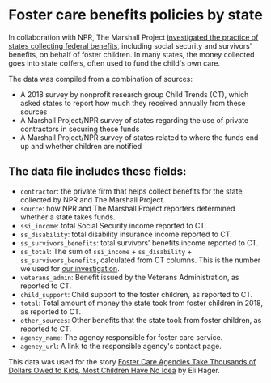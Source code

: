# Foster care benefits policies by state

In collaboration with NPR, The Marshall Project [investigated the practice of states collecting federal benefits](https://www.themarshallproject.org/2021/04/22/foster-care-agencies-take-thousands-of-dollars-owed-to-kids-most-children-have-no-idea), including social security and survivors' benefits, on behalf of foster children. In many states, the money collected goes into state coffers, often used to fund the child's own care.

The data was compiled from a combination of sources:

* A 2018 survey by nonprofit research group Child Trends (CT), which asked states to report how much they received annually from these sources
* A Marshall Project/NPR survey of states regarding the use of private contractors in securing these funds
* A Marshall Project/NPR survey of states related to where the funds end up and whether children are notified


## The data file includes these fields:

* `contractor`: the private firm that helps collect benefits for the state, collected by NPR and The Marshall Project.
* `source`: how NPR and The Marshall Project reporters determined whether a state takes funds.
* `ssi_income`: total Social Security income reported to CT.
* `ss_disability`: total disability insurance income reported to CT.
* `ss_survivors_benefits`: total survivors' benefits income reported to CT.
* `ss_total`: The sum of `ssi_income` + `ss_disability` + `ss_survivors_benefits`, calculated from CT columns. This is the number we used for [our investigation](https://www.themarshallproject.org/2021/04/22/foster-care-agencies-take-thousands-of-dollars-owed-to-kids-most-children-have-no-idea).
* `veterans_admin`: Benefit issued by the Veterans Administration, as reported to CT.
* `child_support`: Child support to the foster children, as reported to CT.
* `total`: Total amount of money the state took from foster children in 2018, as reported to CT.
* `other_sources`: Other benefits that the state took from foster children, as reported to CT.
* `agency_name`: The agency responsible for foster care service.
* `agency_url`: A link to the responsible agency's contact page.

This data was used for the story [Foster Care Agencies Take Thousands of Dollars Owed to Kids, Most Children Have No Idea](https://www.themarshallproject.org/2021/04/22/foster-care-agencies-take-thousands-of-dollars-owed-to-kids-most-children-have-no-idea) by Eli Hager.
